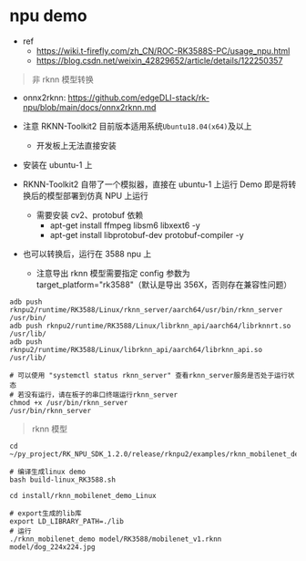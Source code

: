 # npu demo

-   ref
    -   https://wiki.t-firefly.com/zh_CN/ROC-RK3588S-PC/usage_npu.html
    -   https://blog.csdn.net/weixin_42829652/article/details/122250357

> 非 rknn 模型转换

- onnx2rknn: https://github.com/edgeDLI-stack/rk-npu/blob/main/docs/onnx2rknn.md

-   注意 RKNN-Toolkit2 目前版本适用系统`Ubuntu18.04(x64)`及以上
    -   开发板上无法直接安装
-   安装在 ubuntu-1 上
-   RKNN-Toolkit2 自带了一个模拟器，直接在 ubuntu-1 上运行 Demo 即是将转换后的模型部署到仿真 NPU 上运行
    -   需要安装 cv2、protobuf 依赖
        -   apt-get install ffmpeg libsm6 libxext6 -y
        -   apt-get install libprotobuf-dev protobuf-compiler -y
-   也可以转换后，运行在 3588 npu 上
    -   注意导出 rknn 模型需要指定 config 参数为 target_platform="rk3588"（默认是导出 356X，否则存在兼容性问题）

```shell
adb push rknpu2/runtime/RK3588/Linux/rknn_server/aarch64/usr/bin/rknn_server /usr/bin/
adb push rknpu2/runtime/RK3588/Linux/librknn_api/aarch64/librknnrt.so /usr/lib/
adb push rknpu2/runtime/RK3588/Linux/librknn_api/aarch64/librknn_api.so /usr/lib/

# 可以使用 "systemctl status rknn_server" 查看rknn_server服务是否处于运行状态
# 若没有运行，请在板子的串口终端运行rknn_server
chmod +x /usr/bin/rknn_server
/usr/bin/rknn_server
```

> rknn 模型

```shell
cd ~/py_project/RK_NPU_SDK_1.2.0/release/rknpu2/examples/rknn_mobilenet_demo

# 编译生成linux demo
bash build-linux_RK3588.sh

cd install/rknn_mobilenet_demo_Linux

# export生成的lib库
export LD_LIBRARY_PATH=./lib
# 运行
./rknn_mobilenet_demo model/RK3588/mobilenet_v1.rknn model/dog_224x224.jpg
```
